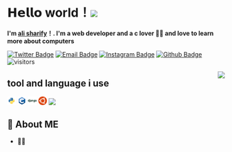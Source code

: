 # 𝗛𝗲𝗹𝗹𝗼 world！<img src="https://user-images.githubusercontent.com/5679180/79618120-0daffb80-80be-11ea-819e-d2b0fa904d07.gif" width="27px"> 

**I'm [ali sharify](https://github.com/alisharifyy)！. I'm  a web developer and a c lover 👨‍💻 and love to learn more about computers**

[![Twitter Badge](https://img.shields.io/badge/-Twitter-1da1f2?style=flat-square&labelColor=1da1f2&logo=twitter&logoColor=white&link=https://twitter.com/Yaronzz)](https://twitter.com/alisharify7)
[![Email Badge](https://img.shields.io/badge/-Email-c14438?style=flat-square&logo=Gmail&logoColor=white&link=mailto:yaronhuang@foxmail.com)](mailto:alisharifyoffcial@gmail.com)
[![Instagram Badge](https://img.shields.io/badge/-Instagram-purple?style=flat&logo=instagram&logoColor=white&link=https://instagram.com/ali._.sharify/)](https://instagram.com/ali._.sharify)
[![Github Badge](https://img.shields.io/badge/-Github-232323?style=flat-square&logo=Github&logoColor=white&link=https://instagram.com/ali._.sharify)](https://github.com/alisharifyy)
![visitors](https://visitor-badge.laobi.icu/badge?page_id=alisharifyy)

<img align="right" src="https://github-readme-stats.vercel.app/api?username=alisharifyy&show_icons=true&hide_border=true">

## tool and language i use

<div>
        <code><img height="20" src="https://raw.githubusercontent.com/github/explore/80688e429a7d4ef2fca1e82350fe8e3517d3494d/topics/python/python.png"></code>
        <code><img height="20" src="https://raw.githubusercontent.com/github/explore/80688e429a7d4ef2fca1e82350fe8e3517d3494d/topics/c/c.png"></code>
        <code><img height="20" src="https://raw.githubusercontent.com/github/explore/80688e429a7d4ef2fca1e82350fe8e3517d3494d/topics/django/django.png"></code>
        <code><img height="20" src="https://raw.githubusercontent.com/github/explore/80688e429a7d4ef2fca1e82350fe8e3517d3494d/topics/ubuntu/ubuntu.png"></code>
        <code><img height="20" src="https://cdn.svgporn.com/logos/visual-studio-code.svg"></code>
</div>

## 🧐 About ME

- 👨‍💻 




